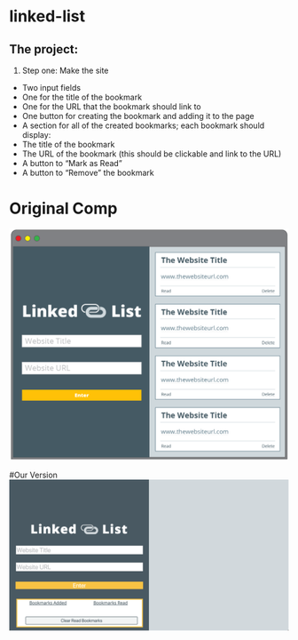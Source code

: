 # linked-list

## The project:
1. Step one: Make the site
  * Two input fields
  * One for the title of the bookmark
  * One for the URL that the bookmark should link to
  * One button for creating the bookmark and adding it to the page
  * A section for all of the created bookmarks; each bookmark should display:
  * The title of the bookmark
  * The URL of the bookmark (this should be clickable and link to the URL)
  * A button to “Mark as Read”
  * A button to “Remove” the bookmark


# Original Comp
![original-comp](linked-list-01.png "Original Comp")

#Our Version
![Our-comp](linked-list-ours.png "Our Comp")

